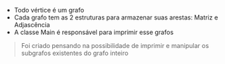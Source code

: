 - Todo vértice é um grafo
- Cada grafo tem as 2 estruturas para armazenar suas arestas: Matriz e Adjascência
- A classe Main é responsável para imprimir esse grafos

> Foi criado pensando na possibilidade de imprimir e manipular os subgrafos existentes do grafo inteiro
